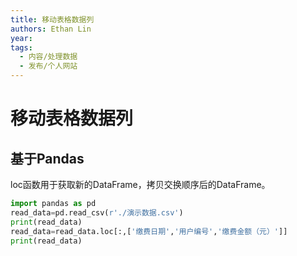 ```yaml
---
title: 移动表格数据列
authors: Ethan Lin
year:
tags:
  - 内容/处理数据 
  - 发布/个人网站
---
```



# 移动表格数据列





## 基于Pandas


loc函数用于获取新的DataFrame，拷贝交换顺序后的DataFrame。

```python
import pandas as pd
read_data=pd.read_csv(r'./演示数据.csv')
print(read_data)
read_data=read_data.loc[:,['缴费日期','用户编号','缴费金额（元）']]
print(read_data)
```





